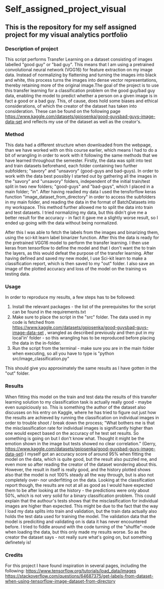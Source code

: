 # Self_assigned_project_visual
## This is the repository for my self assigned project for my visual analytics portfolio

### Description of project 
This script performs Transfer Learning on a dataset consisting of images labelled "good guy" or "bad guy". This means that I am using a pretrained convolutional neural network (VGG16) for feature extraction on my image data. Instead of normalizing by flattening and turning the images into black and white, this process turns the images into dense vector representations, thereby retaining more of the original image.The goal of the project is to use this transfer learning for a classification problem on the good guy/bad guy data, enabling the model to predict whether a person on a given image is in fact a good or a bad guy. 
This, of cause, does hold some biases and ethical considerations, of which the creator of the dataset has taken into consideration. These can be found on the following page https://www.kaggle.com/datasets/gpiosenka/good-guysbad-guys-image-data-set and reflects my use of the dataset as well as the creator's. 

### Method
This data had a different structure when downloaded from the webpage, than we have worked with on this course earlier, which means I had to do a bit of wrangling in order to work with it following the same methods that we have learned throughout the semester. 
Firstly, the data was split into test and train datasets beforehand, each folder containing two further subfolders; "savory" and "unsavory" (good-guys and bad-guys). In order to work with the data best possibly I started out by gathering all the images in the "savory" and "unsavory" folders, independent of the initial train/test split in two new folders; "good-guys" and "bad-guys", which I placed in a main folder; "in". After having readied my data I used the tensforflow keras function "image_dataset_from_directory" in order to access the subfolders in my main folder, and reading the data in the format of BatchDatasets into my workspace. This method further allowed me to split the data into train and test datasets. I tried normalizing my data, but this didn't give me a better result for the accuracy - in fact it gave me a slightly worse result, so I ended up going with the data without being normalized. 

After this I was able to fetch the labels from the images and binarizing them, using the sci-kit learn label binarizer function. After this the data is ready for the pretrained VGG16 model to perform the transfer learning. I then use keras from tensorflow to define the model and that I don't want the to train the layers, as this would defeat the purpose of the transfer learning. After having defined and saved my new model, I use Sci-kit learn to make a classification report, which is then saved to my "out" folder. I also save an image of the plotted accuracy and loss of the model on the training vs testing data.

### Usage
In order to reproduce my results, a few steps has to be followed:

1) Install the relevant packages - the list of the prerequisites for the script can be found in the requirements.txt
2) Make sure to place the script in the "src" folder. The data used in my code is fetched from https://www.kaggle.com/datasets/gpiosenka/good-guysbad-guys-image-data-set , wrangled as described previously and then put in my local'in' folder - so this wrangling has to be reproduced before placing the data in the in-folder. 
3) Run the script from the terminal - make sure you are in the main folder when executing, so all you have to type is "python src/image_classification.py" 

This should give you approximately the same results as I have gotten in the "out" folder.

### Results 
When fitting this model on the train and test data the results of this transfer learning solution to my classification task is actually really good - maybe even suspiciously so. This is something the author of the dataset also discusses on his entry on Kaggle, where he has tried to figure out just how the results are achieved by running the classification on individual images in order to trouble shoot / break down the process; "What bothers me is that the misclassification rate for individual images is significantly higher than one would expect based on the accuracy of he test set results. So something is going on but I don't know what. Thought it might be the emotion shown in the image but tests showed no clear correlation." (Gerry, https://www.kaggle.com/datasets/gpiosenka/good-guysbad-guys-image-data-set) 
I myself got an accuracy score of around 95% when fitting the model on the data, which is quite good, but the result also puzzled me, and even more so after reading the creator of the dataset wondering about this. However, the result in itself is really good, and the history plotted shows also that the model is not 100% steady all the way through, but is also not completely over- nor underfitting on the data. 
Looking at the classification report though, the results are not at all as good as I would have expected them to be after looking at the history - the predictions were only about 50%, which is not very solid for a binary classification problem. This could explain that the authour's tests shows that the misclasification for individual images are higher than expected. This might be due to the fact that the way I load my data splits into train and validation, but the train data actually also holds the test data used for training the model. The validation data that the model is prediciting and validating on is data it has never encountered before. I tried to fiddle around with the code turning of the "shuffle"-mode when loading the data, but this only made my results worse. So as the creator the dataset says - not really sure what's going on, but something definetely is! 

### Credits
For this project I have found inspiration in several pages, including the following:
https://www.tensorflow.org/tutorials/load_data/images 
https://stackoverflow.com/questions/64687375/get-labels-from-dataset-when-using-tensorflow-image-dataset-from-directory 


